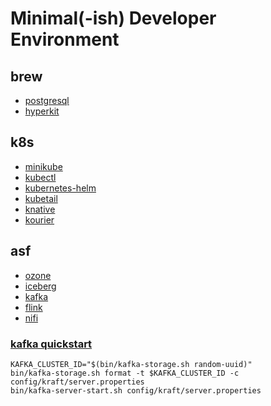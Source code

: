 # Minimal(-ish) Developer Environment

## brew

- [postgresql](https://wiki.postgresql.org/wiki/Homebrew)
- [hyperkit](https://minikube.sigs.k8s.io/docs/drivers/hyperkit/)

## k8s

- [minikube](https://search.nixos.org/packages?channel=22.05&show=minikube)
- [kubectl](https://search.nixos.org/packages?channel=22.05&show=kubectl)
- [kubernetes-helm](https://search.nixos.org/packages?channel=22.05&show=kubernetes-helm)
- [kubetail](https://search.nixos.org/packages?channel=22.05&show=kubetail)
- [knative](https://knative.dev/docs/install/operator/knative-with-operators/)
- [kourier](https://developers.redhat.com/blog/2020/06/30/kourier-a-lightweight-knative-serving-ingress)

## asf

- [ozone](https://github.com/apache/ozone)
- [iceberg](https://github.com/apache/iceberg)
- [kafka](https://github.com/apache/kafka)
- [flink](https://github.com/apache/flink)
- [nifi](https://github.com/apache/nifi)

### [kafka quickstart](https://kafka.apache.org/quickstart)

```
KAFKA_CLUSTER_ID="$(bin/kafka-storage.sh random-uuid)"
bin/kafka-storage.sh format -t $KAFKA_CLUSTER_ID -c config/kraft/server.properties
bin/kafka-server-start.sh config/kraft/server.properties
```

